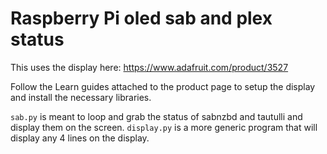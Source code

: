 # Raspberry Pi oled sab and plex status

This uses the display here: https://www.adafruit.com/product/3527

Follow the Learn guides attached to the product page to setup the display and install the necessary libraries.

`sab.py` is meant to loop and grab the status of sabnzbd and tautulli and display them on the screen.
`display.py` is a more generic program that will display any 4 lines on the display.
